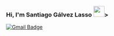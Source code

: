 ### Hi, I'm Santiago Gálvez Lasso <img src="https://raw.githubusercontent.com/iampavangandhi/iampavangandhi/master/gifs/Hi.gif" width="30px">>
[![Gmail Badge](https://img.shields.io/badge/-santiagogalvez17@gmail.com-c14438?style=flat-square&logo=Gmail&logoColor=white&link=mailto:santiagogalvez17@gmail.com)](mailto:santiagogalvez17@gmail.com)
<!--
**Sagsso/sagsso** is a ✨ _special_ ✨ repository because its `README.md` (this file) appears on your GitHub profile.

#⚡ I'm a Multimedia Engineering student at San Buenaventura University (Cali🇨🇴) ⚡

- 🔭 I’m currently focusing on Web Development
- :man_technologist: Front-end development using **HTML, JavaScript, CSS, SCSS, Angular**
- :computer: Backend development using **Node.js, express, PHP, TypeORM**
- 🌱 I’m constantly learning and creating my own personal projects.
- ⚡ I like Meetups

### Best Projects
- Music Player - https://sagsso.github.io/MusicPlayer-SantiagoGalvezFranciscoJimenez/


### Contact me

- Email - santiagogalvez17@gmail.com
